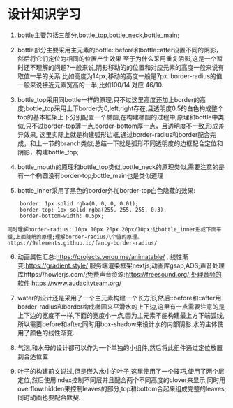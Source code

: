 # 设计知识学习

1. bottle主要包括三部分,bottle_top,bottle_neck,bottle_main;

2. bottle部分主要采用主元素的bottle::before和bottle::after设置不同的阴影，然后将它们定位为相同的位置产生效果
   至于为什么采用重复阴影,这是一个暂时还不理解的问题?一般来说,阴影移动的的位置和对应元素的高度一般来说有取值一半的关系
   比如高度为14px,移动的高度一般是7px.  border-radius的值一般来说接近元素宽高的一半;比如100/14 对应 46/10.  

3. bottle_top采用同bottle一样的原理,只不过这里高度还加上border的高度;bottle_top采用上下border为0,left,right存在,且透明度0.5的白色构成整个top的基本框架上下分别配置一个椭圆,在构建椭圆的过程中,原理和bottle中类似,只不过border-top薄一点,border-bottom厚一点，且透明度不一致,形成差异效果,
这里实际上就是构建弧形边框,通过border-radius和border配合完成，和上一节的branch类似;总结一下就是弧形不同透明度的边框配合定位和阴影，构建bottle_top;

4. bottle_mouth的原理和bottle_top类似,bottle_neck的原理类似,需要注意的是有一个椭圆没有border-top;bottle_main也是类似道理

5. bottle_inner采用了黑色的border外加border-top白色隐藏的效果:
```
    border: 1px solid rgba(0, 0, 0, 0.01);
    border-top: 1px solid rgba(255, 255, 255, 0.3);
    border-bottom-width: 0.5px;
```
    同时理解border-radius: 10px 10px 20px 20px/10px;让bottle_inner形成下面平缓,上面陡峭的原理;理解border-radius八个值的原理。
    https://9elements.github.io/fancy-border-radius/
6. 动画属性汇总:https://projects.verou.me/animatable/ , 线性渐变:https://gradient.style/
    服务端渲染框架nextjs;动画库gsap,AOS;声音处理库https://howlerjs.com/;免费声音资源:https://freesound.org/;处理音频的软件
    https://www.audacityteam.org/

7. water的设计还是采用了一个主元素构建一个长方形,然后::before和::after用border-radius和border构成椭圆来平滑水的上下边,这里有一点需要注意的是
    上下边的宽度不一样,下面的宽度小一点,因为主元素不能构建最上方下端弧线,所以需要before和after;同时用box-shadow来设计水的内部阴影.水的主体使用了颜色的线性渐变.

8. 气泡,和水母的设计都可以作为一个单独的小组件,然后将此组件通过定位放置到合适位置

9. 叶子的构建前文说过,但是嵌入水中的叶子,这里使用了一个技巧,使用了两个层定位,然后使用index控制不同层并且配合两个不同高度的clover来显示,同时用overflow:hidden来控制leaves的部分,top和bottom合起来组成完整的leaves;同时动画也要配合默契.